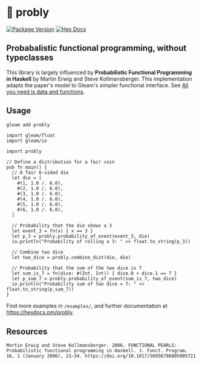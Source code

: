 # 🎲 probly

[![Package Version](https://img.shields.io/hexpm/v/probly)](https://hex.pm/packages/probly)
[![Hex Docs](https://img.shields.io/badge/hex-docs-ffaff3)](https://hexdocs.pm/probly/)

## Probabalistic functional programming, without typeclasses

This library is largely influenced by **Probabilistic Functional Programming in Haskell** by Martin Erwig and Steve Kollmansberger. This implementation adapts the paper's model to Gleam's simpler functional interface. See [All you need is data and functions](https://mckayla.blog/posts/all-you-need-is-data-and-functions.html).

## Usage

```sh
gleam add probly
```

```gleam
import gleam/float
import gleam/io

import probly

// Define a distribution for a fair coin
pub fn main() {
  // A fair 6-sided die
  let die = [
    #(1, 1.0 /. 6.0),
    #(2, 1.0 /. 6.0),
    #(3, 1.0 /. 6.0),
    #(4, 1.0 /. 6.0),
    #(5, 1.0 /. 6.0),
    #(6, 1.0 /. 6.0),
  ]

  // Probability that the die shows a 3
  let event_3 = fn(x) { x == 3 }
  let p_3 = probly.probability_of_event(event_3, die)
  io.println("Probability of rolling a 3: " <> float.to_string(p_3))

  // Combine two dice
  let two_dice = probly.combine_dist(die, die)

  // Probability that the sum of the two dice is 7
  let sum_is_7 = fn(dice: #(Int, Int)) { dice.0 + dice.1 == 7 }
  let p_sum_7 = probly.probability_of_event(sum_is_7, two_dice)
  io.println("Probability sum of two dice = 7: " <> float.to_string(p_sum_7))
}
```

Find more examples in `/examples/`, and further documentation at <https://hexdocs.pm/probly>.

## Resources

```
Martin Erwig and Steve Kollmansberger. 2006. FUNCTIONAL PEARLS: Probabilistic functional programming in Haskell. J. Funct. Program. 16, 1 (January 2006), 21–34. https://doi.org/10.1017/S0956796805005721
```
